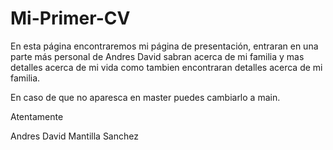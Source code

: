 # Mi-Primer-CV
En esta página encontraremos mi página de presentación, entraran en una parte más personal de Andres David sabran acerca de mi familia y mas detalles acerca de mi vida como tambien encontraran detalles acerca de mi familia.

En caso de que no aparesca en master puedes cambiarlo a main.

Atentamente


Andres David Mantilla Sanchez
